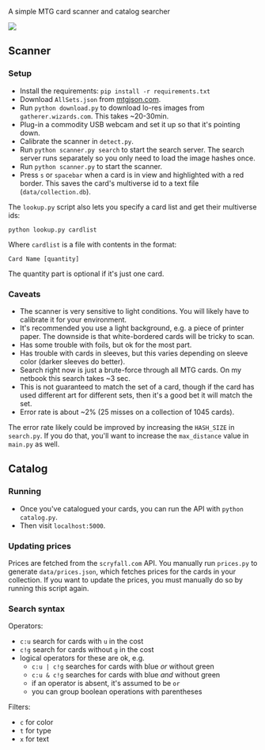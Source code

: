 A simple MTG card scanner and catalog searcher

![](demo.gif)

## Scanner

### Setup

- Install the requirements: `pip install -r requirements.txt`
- Download `AllSets.json` from [mtgjson.com](http://mtgjson.com/).
- Run `python download.py` to download lo-res images from `gatherer.wizards.com`. This takes ~20-30min.
- Plug-in a commodity USB webcam and set it up so that it's pointing down.
- Calibrate the scanner in `detect.py`.
- Run `python scanner.py search` to start the search server. The search server runs separately so you only need to load the image hashes once.
- Run `python scanner.py` to start the scanner.
- Press `s` or `spacebar` when a card is in view and highlighted with a red border. This saves the card's multiverse id to a text file (`data/collection.db`).

The `lookup.py` script also lets you specify a card list and get their multiverse ids:

    python lookup.py cardlist

Where `cardlist` is a file with contents in the format:

    Card Name [quantity]

The quantity part is optional if it's just one card.

### Caveats

- The scanner is very sensitive to light conditions. You will likely have to calibrate it for your environment.
- It's recommended you use a light background, e.g. a piece of printer paper. The downside is that white-bordered cards will be tricky to scan.
- Has some trouble with foils, but ok for the most part.
- Has trouble with cards in sleeves, but this varies depending on sleeve color (darker sleeves do better).
- Search right now is just a brute-force through all MTG cards. On my netbook this search takes ~3 sec.
- This is not guaranteed to match the set of a card, though if the card has used different art for different sets, then it's a good bet it will match the set.
- Error rate is about ~2% (25 misses on a collection of 1045 cards).

The error rate likely could be improved by increasing the `HASH_SIZE` in `search.py`. If you do that, you'll want to increase the `max_distance` value in `main.py` as well.

## Catalog

### Running

- Once you've catalogued your cards, you can run the API with `python catalog.py`.
- Then visit `localhost:5000`.

### Updating prices

Prices are fetched from the `scryfall.com` API. You manually run `prices.py` to generate `data/prices.json`, which fetches prices for the cards in your collection. If you want to update the prices, you must manually do so by running this script again.

### Search syntax

Operators:

- `c:u` search for cards with `u` in the cost
- `c!g` search for cards without `g` in the cost
- logical operators for these are ok, e.g.
    - `c:u | c!g` searches for cards with blue _or_ without green
    - `c:u & c!g` searches for cards with blue _and_ without green
    - if an operator is absent, it's assumed to be `or`
    - you can group boolean operations with parentheses

Filters:

- `c` for color
- `t` for type
- `x` for text
